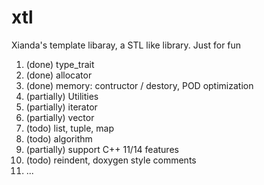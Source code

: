 xtl
===
Xianda's template libaray, a STL like library.
Just for fun

<ol>
<li>(done) type_trait</li>
<li>(done) allocator </li>
<li>(done) memory: contructor / destory, POD optimization</li>
<li>(partially) Utilities </li>
<li>(partially) iterator</li>
<li>(partially) vector</li>
<li>(todo) list, tuple, map</li>
<li>(todo) algorithm </li>
<li>(partially) support C++ 11/14 features</li>
<li>(todo) reindent, doxygen style comments</li>
<li>...</li>
</ol>

